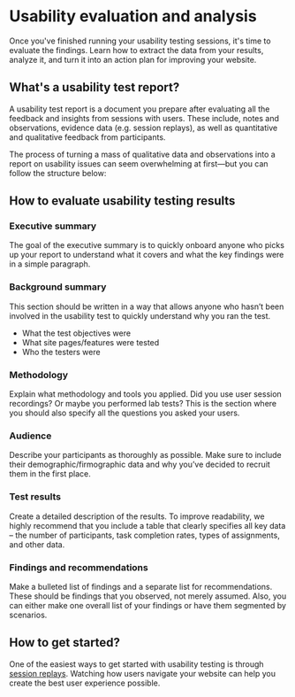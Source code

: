 # Usability evaluation and analysis

Once you've finished running your usability testing sessions, it's time to evaluate the findings. Learn how to extract the data from your results, analyze it, and turn it into an action plan for improving your website.

## What's a usability test report?

A usability test report is a document you prepare after evaluating all the feedback and insights from sessions with users. These include, notes and observations, evidence data (e.g. session replays), as well as quantitative and qualitative feedback from participants.

The process of turning a mass of qualitative data and observations into a report on usability issues can seem overwhelming at first—but you can follow the structure below:

## How to evaluate usability testing results

### Executive summary

The goal of the executive summary is to quickly onboard anyone who picks up your report to understand what it covers and what the key findings were in a simple paragraph.

### Background summary

This section should be written in a way that allows anyone who hasn’t been involved in the usability test to quickly understand why you ran the test.

- What the test objectives were
- What site pages/features were tested
- Who the testers were

### Methodology

Explain what methodology and tools you applied. Did you use user session recordings? Or maybe you performed lab tests? This is the section where you should also specify all the questions you asked your users.

### Audience

Describe your participants as thoroughly as possible. Make sure to include their demographic/firmographic data and why you’ve decided to recruit them in the first place.

### Test results

Create a detailed description of the results. To improve readability, we highly recommend that you include a table that clearly specifies all key data – the number of participants, task completion rates, types of assignments, and other data.

### Findings and recommendations

Make a bulleted list of findings and a separate list for recommendations. These should be findings that you observed, not merely assumed. Also, you can either make one overall list of your findings or have them segmented by scenarios.

## How to get started?

One of the easiest ways to get started with usability testing is through [session replays](/session-replay). Watching how users navigate your website can help you create the best user experience possible.
